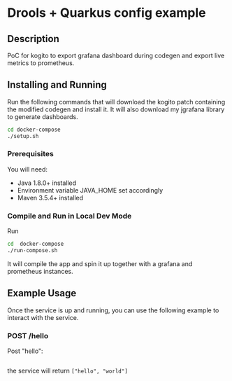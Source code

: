 # Drools + Quarkus config example

## Description

PoC for kogito to export grafana dashboard during codegen and export live metrics to prometheus.

## Installing and Running

Run the following commands that will download the kogito patch containing the modified codegen and install it. It will also download my jgrafana library to generate dashboards. 

```sh
cd docker-compose
./setup.sh
```

### Prerequisites
 
You will need:
  - Java 1.8.0+ installed 
  - Environment variable JAVA_HOME set accordingly
  - Maven 3.5.4+ installed

### Compile and Run in Local Dev Mode

Run
```sh
cd  docker-compose
./run-compose.sh
```
It will compile the app and spin it up together with a grafana and prometheus instances.

## Example Usage

Once the service is up and running, you can use the following example to interact with the service.

### POST /hello

Post "hello":

```sh

```

the service will return `["hello", "world"]`
